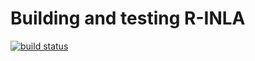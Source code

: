 # Building and testing R-INLA


[![build status](https://travis-ci.org/greta-dev/greta.svg?branch=master)](https://travis-ci.org/greta-dev/greta) 